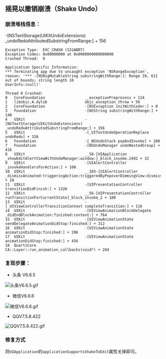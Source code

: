 ## 摇晃以撤销崩溃（Shake Undo）

### 崩溃堆栈信息：

-[NSTextStorage(UIKitUndoExtensions) _undoRedoAttributedSubstringFromRange:] + 156

```
Exception Type:  EXC_CRASH (SIGABRT)
Exception Codes: 0x00000000 at 0x0000000000000000
Crashed Thread:  0

Application Specific Information:
*** Terminating app due to uncaught exception 'NSRangeException', reason: '*** -[NSBigMutableString substringWithRange:]: Range {0, 61} out of bounds; string length 10
UserInfo:(null)'

Thread 0 Crashed:
0   CoreFoundation                  __exceptionPreprocess + 124
1   libobjc.A.dylib                 objc_exception_throw + 56
2   CoreFoundation                  -[NSException initWithCoder:] + 0
3   Foundation                      -[NSString substringWithRange:] + 140
4   UIKit                           -[NSTextStorage(UIKitUndoExtensions) _undoRedoAttributedSubstringFromRange:] + 156
5   UIKit                           -[_UITextUndoOperationReplace undoRedo] + 320
6   Foundation                      -[_NSUndoStack popAndInvoke] + 280
7   Foundation                      -[NSUndoManager undoNestedGroup] + 416
8   UIKit                           __58-[UIApplication _showEditAlertViewWithUndoManager:window:]_block_invoke.2492 + 32
9   UIKit                           -[UIAlertController _invokeHandlersForAction:] + 108
10  UIKit                           __103-[UIAlertController _dismissAnimated:triggeringAction:triggeredByPopoverDimmingView:dismissCompletion:]_block_invoke.459 + 28
11  UIKit                           -[UIPresentationController transitionDidFinish:] + 1320
12  UIKit                           __56-[UIPresentationController runTransitionForCurrentState]_block_invoke_2 + 188
13  UIKit                           -[_UIViewControllerTransitionContext completeTransition:] + 116
14  UIKit                           -[UIViewAnimationBlockDelegate _didEndBlockAnimation:finished:context:] + 764
15  UIKit                           -[UIViewAnimationState sendDelegateAnimationDidStop:finished:] + 312
16  UIKit                           -[UIViewAnimationState animationDidStop:finished:] + 296
17  UIKit                           -[UIViewAnimationState animationDidStop:finished:] + 456
18  QuartzCore                      CA::Layer::run_animation_callbacks(void*) + 284
```

### 复现步骤：

* 头条 V6.6.5

 ![头条V6.6.5.gif](https://i.loli.net/2018/04/18/5ad6a8f449c32.gif)


* 微信V6.6.6

 ![微信V6.6.6.gif](https://i.loli.net/2018/04/18/5ad6a9155be5c.gif)

* QQV7.5.8.422

 ![QQV7.5.8.422.gif](https://i.loli.net/2018/04/18/5ad6a93d7607f.gif)


### 修复方式

将`UIApplication`的`applicationSupportsShakeToEdit`属性关掉即可。